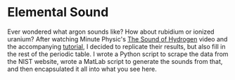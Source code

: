 # Elemental Sound
Ever wondered what argon sounds like? How about rubidium or ionized uranium? After watching Minute Physic's [The Sound of Hydrogen](http://www.youtube.com/watch?v=qyi5SvPlMXc) video and the accompanying [tutorial](http://www.youtube.com/watch?v=IhvW8yZdE5A), I decided to replicate their results, but also fill in the rest of the periodic table. I wrote a Python script to scrape the data from the NIST website, wrote a MatLab script to generate the sounds from that, and then encapsulated it all into what you see here.